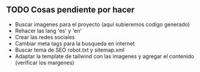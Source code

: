 ## TODO Cosas pendiente por hacer

- Buscar imagenes para el proyecto (aquí subieremos codigo generado)
- Rehacer las lang 'es' y 'en'
- Crear las redes sociales 
- Cambiar meta tags para la busqueda en internet
- Buscar tema de SEO robot.txt y sitemap.xml
- Adaptar la template de tailwind con las imagenes y agregar el contenido (verificar los margenes)